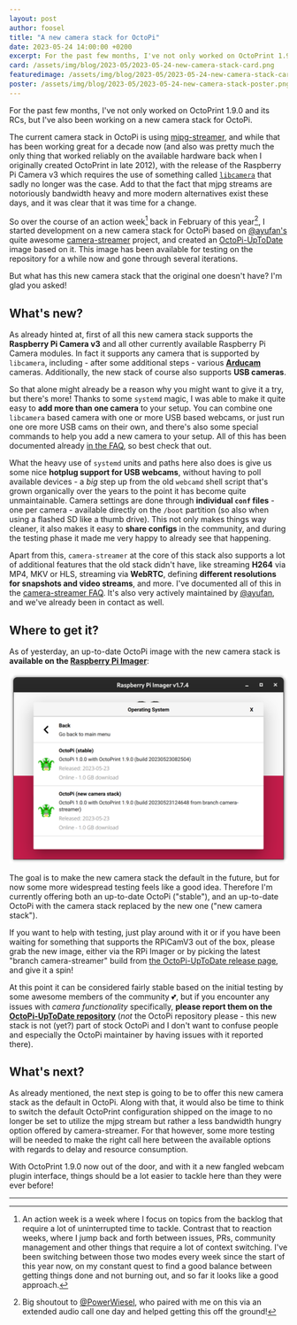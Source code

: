 ```yaml
---
layout: post
author: foosel
title: "A new camera stack for OctoPi"
date: 2023-05-24 14:00:00 +0200
excerpt: For the past few months, I've not only worked on OctoPrint 1.9.0 and its RCs, but I've also been working on a new camera stack for OctoPi. Today I want to tell you a bit more about it.
card: /assets/img/blog/2023-05/2023-05-24-new-camera-stack-card.png
featuredimage: /assets/img/blog/2023-05/2023-05-24-new-camera-stack-card.png
poster: /assets/img/blog/2023-05/2023-05-24-new-camera-stack-poster.png
---
```


For the past few months, I've not only worked on OctoPrint 1.9.0 and its RCs, but I've also been working on a new camera stack for OctoPi.

The current camera stack in OctoPi is using [mjpg-streamer](https://github.com/jacksonliam/mjpg-streamer), and while that has been working great for a decade now (and also was pretty much the only thing that worked reliably on the available hardware back when I originally created OctoPrint in late 2012), with the release of the Raspberry Pi Camera v3 which requires the use of something called [`libcamera`](https://libcamera.org/) that sadly no longer was the case. Add to that the fact that mjpg streams are notoriously bandwidth heavy and more modern alternatives exist these days, and it was clear that it was time for a change.

So over the course of an action week[^1] back in February of this year[^2], I started development on a new camera stack for OctoPi based on [@ayufan's](https://github.com/ayufan/) quite awesome [camera-streamer](https://github.com/ayufan/camera-streamer) project, and created an [OctoPi-UpToDate](https://github.com/OctoPrint/OctoPi-UpToDate) image based on it. This image has been available for testing on the repository for a while now and gone through several iterations. 

But what has this new camera stack that the original one doesn't have? I'm glad you asked!

## What's new?

As already hinted at, first of all this new camera stack supports the **Raspberry Pi Camera v3** and all other currently available Raspberry Pi Camera modules. In fact it supports any camera that is supported by `libcamera`, including - after some additional steps - various [**Arducam**](https://www.arducam.com/) cameras. Additionally, the new stack of course also supports **USB cameras**.

So that alone might already be a reason why you might want to give it a try, but there's more! Thanks to some `systemd` magic, I was able to make it quite easy to **add more than one camera** to your setup. You can combine one `libcamera` based camera with one or more USB based webcams, or just run one ore more USB cams on their own, and there's also some special commands to help you add a new camera to your setup. All of this has been documented already [in the FAQ](https://community.octoprint.org/t/49950), so best check that out. 

What the heavy use of `systemd` units and paths here also does is give us some nice **hotplug support for USB webcams**, without having to poll available devices - a *big* step up from the old `webcamd` shell script that's grown organically over the years to the point it has become quite unmaintainable. Camera settings are done through **individual `conf` files** - one per camera - available directly on the `/boot` partition (so also when using a flashed SD like a thumb drive). This not only makes things way cleaner, it also makes it easy to **share configs** in the community, and during the testing phase it made me very happy to already see that happening.

Apart from this, `camera-streamer` at the core of this stack also supports a lot of additional features that the old stack didn't have, like streaming **H264** via MP4, MKV or HLS, streaming via **WebRTC**, defining **different resolutions for snapshots and video streams**, and more. I've documented all of this in the [camera-streamer FAQ](https://community.octoprint.org/t/49950). It's also very actively maintained by [@ayufan](https://github.com/ayufan/), and we've already been in contact as well.

## Where to get it?

As of yesterday, an up-to-date OctoPi image with the new camera stack is **available on the [Raspberry Pi Imager](https://www.raspberrypi.com/software/)**:

![A screenshot of the Raspberry Pi Imager showing the two available download options for OctoPi, "stable" and "new camera stack"](/assets/img/blog/2023-05/2023-05-24-rpi-imager.png)

The goal is to make the new camera stack the default in the future, but for now some more widespread testing feels like a good idea. Therefore I'm currently offering both an up-to-date OctoPi ("stable"), and an up-to-date OctoPi with the camera stack replaced by the new one ("new camera stack"). 

If you want to help with testing, just play around with it or if you have been waiting for something that supports the RPiCamV3 out of the box, please grab the new image, either via the RPi Imager or by picking the latest "branch camera-streamer" build from [the OctoPi-UpToDate release page](https://github.com/OctoPrint/OctoPi-UpToDate/releases), and give it a spin! 

At this point it can be considered fairly stable based on the initial testing by some awesome members of the community 💕, but if you encounter any issues with *camera functionality* specifically, **please report them on the [OctoPi-UpToDate repository](https://github.com/OctoPrint/OctoPi-UpToDate)** (*not* the OctoPi repository please - this new stack is not (yet?) part of stock OctoPi and I don't want to confuse people and especially the OctoPi maintainer by having issues with it reported there).

## What's next?

As already mentioned, the next step is going to be to offer this new camera stack as the default in OctoPi. Along with that, it would also be time to think to switch the default OctoPrint configuration shipped on the image to no longer be set to utilize the mjpg stream but rather a less bandwidth hungry option offered by camera-streamer. For that however, some more testing will be needed to make the right call here between the available options with regards to delay and resource consumption. 

With OctoPrint 1.9.0 now out of the door, and with it a new fangled webcam plugin interface, things should be a lot easier to tackle here than they were ever before!

---

[^1]: An action week is a week where I focus on topics from the backlog that require a lot of uninterrupted time to tackle. Contrast that to reaction weeks, where I jump back and forth between issues, PRs, community management and other things that require a lot of context switching. I've been switching between those two modes every week since the start of this year now, on my constant quest to find a good balance between getting things done and not burning out, and so far it looks like a good approach.
[^2]: Big shoutout to [@PowerWiesel](https://github.com/PowerWiesel), who paired with me on this via an extended audio call one day and helped getting this off the ground!
